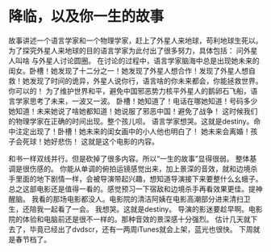 # 降临，以及你一生的故事
 
故事讲述一个语言学家和一个物理学家，赶上了外星人来地球，苟利地球生死以。
为了探究外星人来地球的目的语言学家为此付出了很多努力，具体包括：
          问外星人叫啥
          与外星人讨论圆圈。
在讨论的过程中，语言学家脑海中总是出现她未来的闺女。卧槽！她发现了十二分之一！她发现了外星人想合作！发现了外星人想自救！她发现了时间的诡异，外星人说你行，语言啥的你未来都会，你能拯救世界。你可以的！
为了维护世界和平，避免中国邪恶势力核平外星人的鹅卵石飞船，语言学家思考了未来，一波又一波。
卧槽！她知道了！电话在哪她知道！号码多少她知道！未来她说了啥她都知道！她说服了邪恶中国！避免了战争！
这时候我们的物理学家在正确的时间出现。整个孩儿呗。
语言学家想哭。这就是destiny。命中注定出现了！卧槽！她未来的闺女画中的小人他也明白了！
她未来会离婚！孩子会死球！她好悲伤！
这就是这个电影的内容。


和书一样双线并行。但是砍掉了很多内容。所以“一生的故事”显得很弱。
整体基调是很伤感的。 你能从单调的俯拍运镜感觉出来，加上景深的音效，就和边境杀手里面的地下剧情一样，会被导演带起兴趣，想知道导演接下来要整什么幺蛾子。总之这部电影还是值得一看的。感觉预习一下宿敌和边境杀手再看效果更佳。提神醒脑。
我看的那场电影都没人。电影院的清洁阿姨在电影高潮部分进来清扫卫生，还陪我一起看了一会。
我想哭。这就是destiny。
导演的影迷要趁早啊。电影院的体验和电脑前还是很不一样的。那种音效的景深感十分强烈。
估计几天就下去了，毕竟已经出了dvdscr，还有一两周iTunes就会上架，蓝光也很快。
下周就是春节档了。